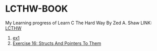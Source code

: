 # LCTHW-BOOK

My Learning progress of Learn C The Hard Way By Zed A. Shaw
LINK: [LCTHW](http://c.learncodethehaedway.org/index.html)

1. [ex1](https://github.com/harrisonwhiskey/LCTHW-BOOK/tree/master/ex1)
2. [Exercise 16: Structs And Pointers To Them](https://github.com/harrisonwhiskey/LCTHW-BOOK/tree/master/ex16)
